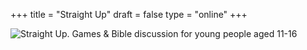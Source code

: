 +++
title = "Straight Up"
draft = false
type = "online"
+++

![Straight Up. Games & Bible discussion for young people aged 11-16](/img/activities/straight-up-online.png)
